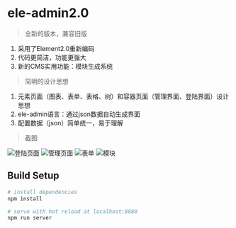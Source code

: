 # ele-admin2.0

> 全新的版本，兼容旧版

1. 采用了Element2.0重新编码
2. 代码更简洁，功能更强大
3. 新的CMS实用功能：模块生成系统

> 简明的设计思想

1. 元素页面（图表、表单、表格、树）和容器页面（管理界面、登陆界面）设计思想
2. ele-admin语言：通过json数据自动生成界面
3. 配置数据（json）简单统一，易于理解

> 截图

![登陆页面](https://gitee.com/uploads/images/2017/1229/065254_d9829fd4_45533.png "火狐截图_登陆.png")
![管理页面](https://gitee.com/uploads/images/2017/1229/065454_52ea97c1_45533.jpeg "火狐截图_管理.jpg")
![表单](https://gitee.com/uploads/images/2017/1229/070040_ed617ee4_45533.jpeg "表单.jpg")
![模块](https://gitee.com/uploads/images/2017/1229/070441_729ba921_45533.jpeg "mokuai.jpg")

## Build Setup

``` bash
# install dependencies
npm install

# serve with hot reload at localhost:8080
npm run server
